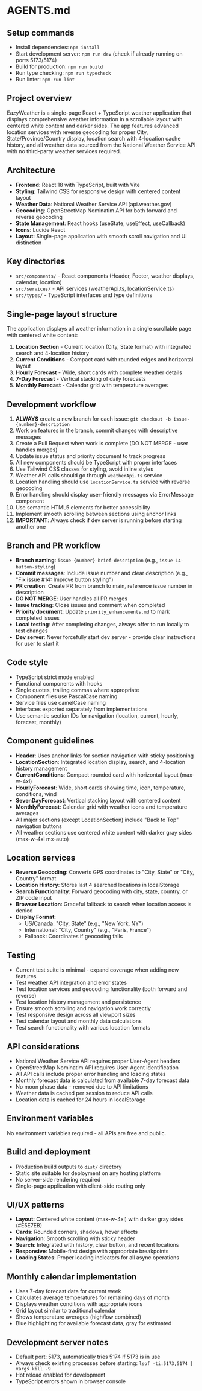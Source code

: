 # AGENTS.md

## Setup commands
- Install dependencies: `npm install`
- Start development server: `npm run dev` (check if already running on ports 5173/5174)
- Build for production: `npm run build`
- Run type checking: `npm run typecheck`
- Run linter: `npm run lint`

## Project overview
EazyWeather is a single-page React + TypeScript weather application that displays comprehensive weather information in a scrollable layout with centered white content and darker sides. The app features advanced location services with reverse geocoding for proper City, State/Province/Country display, location search with 4-location cache history, and all weather data sourced from the National Weather Service API with no third-party weather services required.

## Architecture
- **Frontend**: React 18 with TypeScript, built with Vite
- **Styling**: Tailwind CSS for responsive design with centered content layout
- **Weather Data**: National Weather Service API (api.weather.gov)
- **Geocoding**: OpenStreetMap Nominatim API for both forward and reverse geocoding
- **State Management**: React hooks (useState, useEffect, useCallback)
- **Icons**: Lucide React
- **Layout**: Single-page application with smooth scroll navigation and UI distinction

## Key directories
- `src/components/` - React components (Header, Footer, weather displays, calendar, location)
- `src/services/` - API services (weatherApi.ts, locationService.ts)
- `src/types/` - TypeScript interfaces and type definitions

## Single-page layout structure
The application displays all weather information in a single scrollable page with centered white content:
1. **Location Section** - Current location (City, State format) with integrated search and 4-location history
2. **Current Conditions** - Compact card with rounded edges and horizontal layout
3. **Hourly Forecast** - Wide, short cards with complete weather details
4. **7-Day Forecast** - Vertical stacking of daily forecasts
5. **Monthly Forecast** - Calendar grid with temperature averages

## Development workflow
1. **ALWAYS** create a new branch for each issue: `git checkout -b issue-{number}-description`
2. Work on features in the branch, commit changes with descriptive messages
3. Create a Pull Request when work is complete (DO NOT MERGE - user handles merges)
4. Update issue status and priority document to track progress
5. All new components should be TypeScript with proper interfaces
6. Use Tailwind CSS classes for styling, avoid inline styles
7. Weather API calls should go through `weatherApi.ts` service
8. Location handling should use `locationService.ts` service with reverse geocoding
9. Error handling should display user-friendly messages via ErrorMessage component
10. Use semantic HTML5 elements for better accessibility
11. Implement smooth scrolling between sections using anchor links
12. **IMPORTANT**: Always check if dev server is running before starting another one

## Branch and PR workflow
- **Branch naming**: `issue-{number}-brief-description` (e.g., `issue-14-button-styling`)
- **Commit messages**: Include issue number and clear description (e.g., "Fix issue #14: Improve button styling")
- **PR creation**: Create PR from branch to main, reference issue number in description
- **DO NOT MERGE**: User handles all PR merges
- **Issue tracking**: Close issues and comment when completed
- **Priority document**: Update `priority_enhancements.md` to mark completed issues
- **Local testing**: After completing changes, always offer to run locally to test changes
- **Dev server**: Never forcefully start dev server - provide clear instructions for user to start it

## Code style
- TypeScript strict mode enabled
- Functional components with hooks
- Single quotes, trailing commas where appropriate
- Component files use PascalCase naming
- Service files use camelCase naming
- Interfaces exported separately from implementations
- Use semantic section IDs for navigation (location, current, hourly, forecast, monthly)

## Component guidelines
- **Header**: Uses anchor links for section navigation with sticky positioning
- **LocationSection**: Integrated location display, search, and 4-location history management
- **CurrentConditions**: Compact rounded card with horizontal layout (max-w-4xl)
- **HourlyForecast**: Wide, short cards showing time, icon, temperature, conditions, wind
- **SevenDayForecast**: Vertical stacking layout with centered content
- **MonthlyForecast**: Calendar grid with weather icons and temperature averages
- All major sections (except LocationSection) include "Back to Top" navigation buttons
- All weather sections use centered white content with darker gray sides (max-w-4xl mx-auto)

## Location services
- **Reverse Geocoding**: Converts GPS coordinates to "City, State" or "City, Country" format
- **Location History**: Stores last 4 searched locations in localStorage
- **Search Functionality**: Forward geocoding with city, state, country, or ZIP code input
- **Browser Location**: Graceful fallback to search when location access is denied
- **Display Format**: 
  - US/Canada: "City, State" (e.g., "New York, NY")
  - International: "City, Country" (e.g., "Paris, France")
  - Fallback: Coordinates if geocoding fails

## Testing
- Current test suite is minimal - expand coverage when adding new features
- Test weather API integration and error states
- Test location services and geocoding functionality (both forward and reverse)
- Test location history management and persistence
- Ensure smooth scrolling and navigation work correctly
- Test responsive design across all viewport sizes
- Test calendar layout and monthly data calculations
- Test search functionality with various location formats

## API considerations
- National Weather Service API requires proper User-Agent headers
- OpenStreetMap Nominatim API requires User-Agent identification
- All API calls include proper error handling and loading states
- Monthly forecast data is calculated from available 7-day forecast data
- No moon phase data - removed due to API limitations
- Weather data is cached per session to reduce API calls
- Location data is cached for 24 hours in localStorage

## Environment variables
No environment variables required - all APIs are free and public.

## Build and deployment
- Production build outputs to `dist/` directory
- Static site suitable for deployment on any hosting platform
- No server-side rendering required
- Single-page application with client-side routing only

## UI/UX patterns
- **Layout**: Centered white content (max-w-4xl) with darker gray sides (#E5E7EB)
- **Cards**: Rounded corners, shadows, hover effects
- **Navigation**: Smooth scrolling with sticky header
- **Search**: Integrated with history, clear button, and recent locations
- **Responsive**: Mobile-first design with appropriate breakpoints
- **Loading States**: Proper loading indicators for all async operations

## Monthly calendar implementation
- Uses 7-day forecast data for current week
- Calculates average temperatures for remaining days of month
- Displays weather conditions with appropriate icons
- Grid layout similar to traditional calendar
- Shows temperature averages (high/low combined)
- Blue highlighting for available forecast data, gray for estimated

## Development server notes
- Default port: 5173, automatically tries 5174 if 5173 is in use
- Always check existing processes before starting: `lsof -ti:5173,5174 | xargs kill -9`
- Hot reload enabled for development
- TypeScript errors shown in browser console
